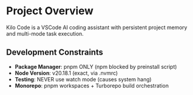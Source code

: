 # Project Overview

Kilo Code is a VSCode AI coding assistant with persistent project memory and multi-mode task execution.

## Development Constraints

- **Package Manager**: pnpm ONLY (npm blocked by preinstall script)
- **Node Version**: v20.18.1 (exact, via .nvmrc)
- **Testing**: NEVER use watch mode (causes system hang)
- **Monorepo**: pnpm workspaces + Turborepo build orchestration
